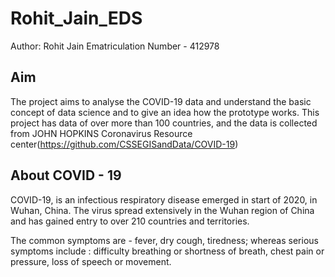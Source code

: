 # Rohit_Jain_EDS

Author: Rohit Jain
Ematriculation Number - 412978

## Aim 

The project aims to analyse the COVID-19 data and understand the basic concept of data science and to give an idea how the prototype works. 
This project has data of over more than 100 countries, and the data is collected from JOHN HOPKINS Coronavirus Resource center(https://github.com/CSSEGISandData/COVID-19)

## About COVID - 19

COVID-19, is an infectious respiratory disease emerged in start of 2020, in Wuhan, China. 
The virus spread extensively in the Wuhan region of China and has gained entry to over 210 countries and territories.

The common symptoms are - fever, dry cough, tiredness; whereas serious symptoms include : difficulty breathing or shortness of breath, chest pain or pressure,
loss of speech or movement.

